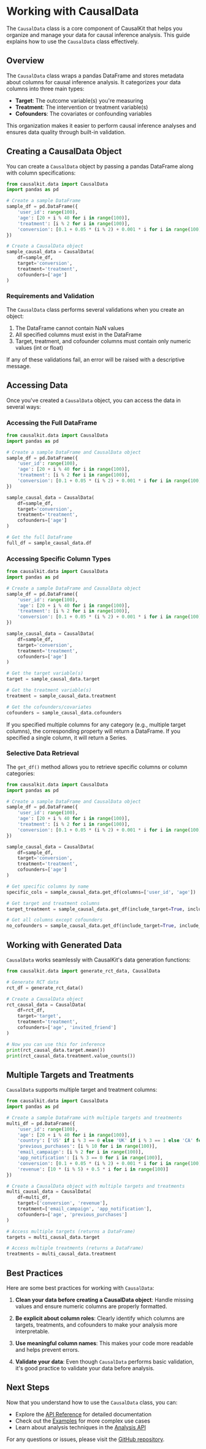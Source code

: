 # Working with CausalData

The `CausalData` class is a core component of CausalKit that helps you organize and manage your data for causal inference analysis. This guide explains how to use the `CausalData` class effectively.

## Overview

The `CausalData` class wraps a pandas DataFrame and stores metadata about columns for causal inference analysis. It categorizes your data columns into three main types:

- **Target**: The outcome variable(s) you're measuring
- **Treatment**: The intervention or treatment variable(s)
- **Cofounders**: The covariates or confounding variables

This organization makes it easier to perform causal inference analyses and ensures data quality through built-in validation.

## Creating a CausalData Object

You can create a `CausalData` object by passing a pandas DataFrame along with column specifications:

```python
from causalkit.data import CausalData
import pandas as pd

# Create a sample DataFrame
sample_df = pd.DataFrame({
    'user_id': range(100),
    'age': [20 + i % 40 for i in range(100)],
    'treatment': [i % 2 for i in range(100)],
    'conversion': [0.1 + 0.05 * (i % 2) + 0.001 * i for i in range(100)]
})

# Create a CausalData object
sample_causal_data = CausalData(
    df=sample_df,
    target='conversion',
    treatment='treatment',
    cofounders=['age']
)
```

### Requirements and Validation

The `CausalData` class performs several validations when you create an object:

1. The DataFrame cannot contain NaN values
2. All specified columns must exist in the DataFrame
3. Target, treatment, and cofounder columns must contain only numeric values (int or float)

If any of these validations fail, an error will be raised with a descriptive message.

## Accessing Data

Once you've created a `CausalData` object, you can access the data in several ways:

### Accessing the Full DataFrame

```python
from causalkit.data import CausalData
import pandas as pd

# Create a sample DataFrame and CausalData object
sample_df = pd.DataFrame({
    'user_id': range(100),
    'age': [20 + i % 40 for i in range(100)],
    'treatment': [i % 2 for i in range(100)],
    'conversion': [0.1 + 0.05 * (i % 2) + 0.001 * i for i in range(100)]
})

sample_causal_data = CausalData(
    df=sample_df,
    target='conversion',
    treatment='treatment',
    cofounders=['age']
)

# Get the full DataFrame
full_df = sample_causal_data.df
```

### Accessing Specific Column Types

```python
from causalkit.data import CausalData
import pandas as pd

# Create a sample DataFrame and CausalData object
sample_df = pd.DataFrame({
    'user_id': range(100),
    'age': [20 + i % 40 for i in range(100)],
    'treatment': [i % 2 for i in range(100)],
    'conversion': [0.1 + 0.05 * (i % 2) + 0.001 * i for i in range(100)]
})

sample_causal_data = CausalData(
    df=sample_df,
    target='conversion',
    treatment='treatment',
    cofounders=['age']
)

# Get the target variable(s)
target = sample_causal_data.target

# Get the treatment variable(s)
treatment = sample_causal_data.treatment

# Get the cofounders/covariates
cofounders = sample_causal_data.cofounders
```

If you specified multiple columns for any category (e.g., multiple target columns), the corresponding property will return a DataFrame. If you specified a single column, it will return a Series.

### Selective Data Retrieval

The `get_df()` method allows you to retrieve specific columns or column categories:

```python
from causalkit.data import CausalData
import pandas as pd

# Create a sample DataFrame and CausalData object
sample_df = pd.DataFrame({
    'user_id': range(100),
    'age': [20 + i % 40 for i in range(100)],
    'treatment': [i % 2 for i in range(100)],
    'conversion': [0.1 + 0.05 * (i % 2) + 0.001 * i for i in range(100)]
})

sample_causal_data = CausalData(
    df=sample_df,
    target='conversion',
    treatment='treatment',
    cofounders=['age']
)

# Get specific columns by name
specific_cols = sample_causal_data.get_df(columns=['user_id', 'age'])

# Get target and treatment columns
target_treatment = sample_causal_data.get_df(include_target=True, include_treatment=True)

# Get all columns except cofounders
no_cofounders = sample_causal_data.get_df(include_target=True, include_treatment=True, columns=['user_id'])
```

## Working with Generated Data

`CausalData` works seamlessly with CausalKit's data generation functions:

```python
from causalkit.data import generate_rct_data, CausalData

# Generate RCT data
rct_df = generate_rct_data()

# Create a CausalData object
rct_causal_data = CausalData(
    df=rct_df,
    target='target',
    treatment='treatment',
    cofounders=['age', 'invited_friend']
)

# Now you can use this for inference
print(rct_causal_data.target.mean())
print(rct_causal_data.treatment.value_counts())
```

## Multiple Targets and Treatments

`CausalData` supports multiple target and treatment columns:

```python
from causalkit.data import CausalData
import pandas as pd

# Create a sample DataFrame with multiple targets and treatments
multi_df = pd.DataFrame({
    'user_id': range(100),
    'age': [20 + i % 40 for i in range(100)],
    'country': ['US' if i % 3 == 0 else 'UK' if i % 3 == 1 else 'CA' for i in range(100)],
    'previous_purchases': [i % 10 for i in range(100)],
    'email_campaign': [i % 2 for i in range(100)],
    'app_notification': [i % 3 == 0 for i in range(100)],
    'conversion': [0.1 + 0.05 * (i % 2) + 0.001 * i for i in range(100)],
    'revenue': [10 * (i % 5) + 0.5 * i for i in range(100)]
})

# Create a CausalData object with multiple targets and treatments
multi_causal_data = CausalData(
    df=multi_df,
    target=['conversion', 'revenue'],
    treatment=['email_campaign', 'app_notification'],
    cofounders=['age', 'previous_purchases']
)

# Access multiple targets (returns a DataFrame)
targets = multi_causal_data.target

# Access multiple treatments (returns a DataFrame)
treatments = multi_causal_data.treatment
```

## Best Practices

Here are some best practices for working with `CausalData`:

1. **Clean your data before creating a CausalData object**: Handle missing values and ensure numeric columns are properly formatted.

2. **Be explicit about column roles**: Clearly identify which columns are targets, treatments, and cofounders to make your analysis more interpretable.

3. **Use meaningful column names**: This makes your code more readable and helps prevent errors.

4. **Validate your data**: Even though `CausalData` performs basic validation, it's good practice to validate your data before analysis.

## Next Steps

Now that you understand how to use the `CausalData` class, you can:

- Explore the [API Reference](../api/data.md) for detailed documentation
- Check out the [Examples](../examples.md) for more complex use cases
- Learn about analysis techniques in the [Analysis API](../api/analysis.md)

For any questions or issues, please visit the [GitHub repository](https://github.com/ioannmartynov/causalkit).